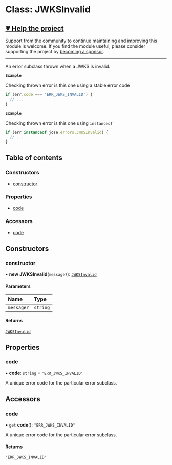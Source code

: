 # Class: JWKSInvalid

## [💗 Help the project](https://github.com/sponsors/panva)

Support from the community to continue maintaining and improving this module is welcome. If you find the module useful, please consider supporting the project by [becoming a sponsor](https://github.com/sponsors/panva).

---

An error subclass thrown when a JWKS is invalid.

**`Example`**

Checking thrown error is this one using a stable error code

```js
if (err.code === 'ERR_JWKS_INVALID') {
  // ...
}
```

**`Example`**

Checking thrown error is this one using `instanceof`

```js
if (err instanceof jose.errors.JWKSInvalid) {
  // ...
}
```

## Table of contents

### Constructors

- [constructor](util_errors.JWKSInvalid.md#constructor)

### Properties

- [code](util_errors.JWKSInvalid.md#code)

### Accessors

- [code](util_errors.JWKSInvalid.md#code-1)

## Constructors

### constructor

• **new JWKSInvalid**(`message?`): [`JWKSInvalid`](util_errors.JWKSInvalid.md)

#### Parameters

| Name | Type |
| :------ | :------ |
| `message?` | `string` |

#### Returns

[`JWKSInvalid`](util_errors.JWKSInvalid.md)

## Properties

### code

• **code**: `string` = `'ERR_JWKS_INVALID'`

A unique error code for the particular error subclass.

## Accessors

### code

• `get` **code**(): ``"ERR_JWKS_INVALID"``

A unique error code for the particular error subclass.

#### Returns

``"ERR_JWKS_INVALID"``
